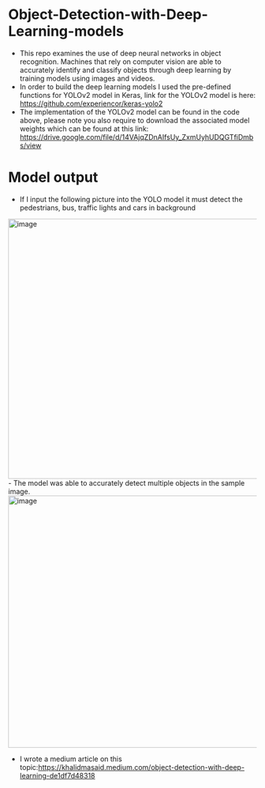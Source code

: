 # Object-Detection-with-Deep-Learning-models
- This repo examines the use of deep neural networks in object recognition. Machines that rely on computer vision are able to accurately identify and classify objects through deep learning by training models using images and videos.
- In order to build the deep learning models I used the pre-defined functions for YOLOv2 model in Keras, link for the YOLOv2 model is here: https://github.com/experiencor/keras-yolo2
- The implementation of the YOLOv2 model can be found in the code above, please note you also require to download the associated model weights which can be found at this link: https://drive.google.com/file/d/14VAjqZDnAIfsUy_ZxmUyhUDQGTfiDmbs/view
# Model output
- If I input the following picture into the YOLO model it must detect the pedestrians, bus, traffic lights and cars in background
<img width="527" alt="image" src="https://user-images.githubusercontent.com/103283892/162532856-dc54fe8c-b4cb-4b2d-9db3-dea9071c5140.png">
- The model was able to accurately detect multiple objects in the sample image.
<img width="511" alt="image" src="https://user-images.githubusercontent.com/103283892/162533290-4a3befa1-b2f4-4cdd-9705-a4aa45976bb2.png">


- I wrote a medium article on this topic:https://khalidmasaid.medium.com/object-detection-with-deep-learning-de1df7d48318
